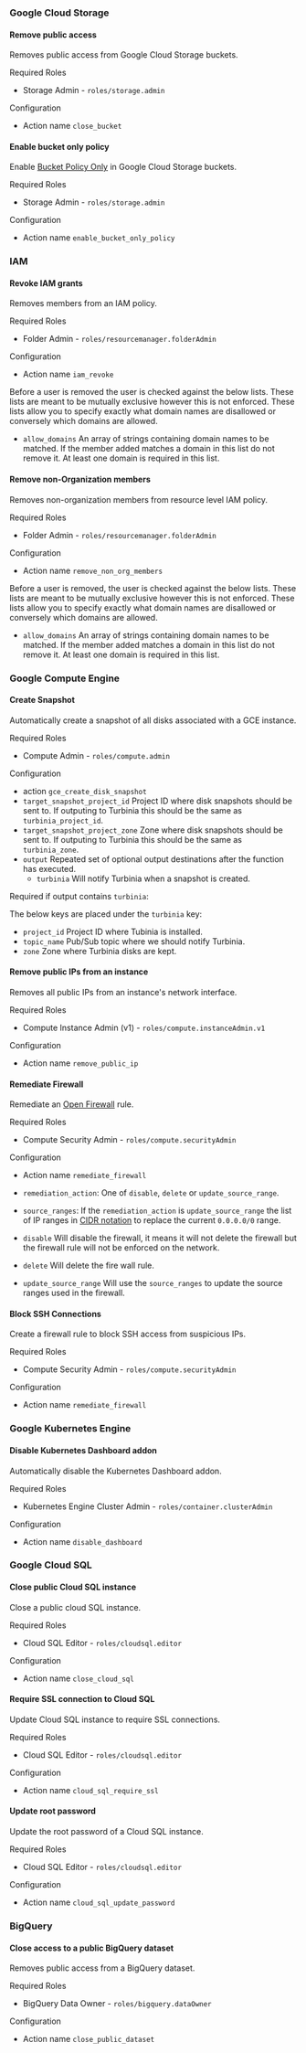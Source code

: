 ### Google Cloud Storage

#### Remove public access

Removes public access from Google Cloud Storage buckets.

Required Roles

- Storage Admin - `roles/storage.admin`

Configuration

- Action name `close_bucket`

#### Enable bucket only policy

Enable [Bucket Policy Only](https://cloud.google.com/storage/docs/bucket-policy-only) in Google Cloud Storage buckets.

Required Roles

- Storage Admin - `roles/storage.admin`

Configuration

- Action name `enable_bucket_only_policy`

### IAM

#### Revoke IAM grants

Removes members from an IAM policy.

Required Roles

- Folder Admin - `roles/resourcemanager.folderAdmin`

Configuration

- Action name `iam_revoke`

Before a user is removed the user is checked against the below lists. These lists are meant to be mutually exclusive however this is not enforced. These lists allow you to specify exactly what domain names are disallowed or conversely which domains are allowed.

- `allow_domains` An array of strings containing domain names to be matched. If the member added matches a domain in this list do not remove it. At least one domain is required in this list.

#### Remove non-Organization members

Removes non-organization members from resource level IAM policy.

Required Roles

- Folder Admin - `roles/resourcemanager.folderAdmin`

Configuration

- Action name `remove_non_org_members`

Before a user is removed, the user is checked against the below lists. These lists are meant to be mutually exclusive however this is not enforced. These lists allow you to specify exactly what domain names are disallowed or conversely which domains are allowed.

- `allow_domains` An array of strings containing domain names to be matched. If the member added matches a domain in this list do not remove it. At least one domain is required in this list.

### Google Compute Engine

#### Create Snapshot

Automatically create a snapshot of all disks associated with a GCE instance.

Required Roles

- Compute Admin - `roles/compute.admin`

Configuration

- action `gce_create_disk_snapshot`
- `target_snapshot_project_id` Project ID where disk snapshots should be sent to. If outputing to Turbinia this should be the same as `turbinia_project_id`.
- `target_snapshot_project_zone` Zone where disk snapshots should be sent to. If outputing to Turbinia this should be the same as `turbinia_zone`.
- `output` Repeated set of optional output destinations after the function has executed.
  - `turbinia` Will notify Turbinia when a snapshot is created.

Required if output contains `turbinia`:

The below keys are placed under the `turbinia` key:

- `project_id` Project ID where Tubinia is installed.
- `topic_name` Pub/Sub topic where we should notify Turbinia.
- `zone` Zone where Turbinia disks are kept.

#### Remove public IPs from an instance

Removes all public IPs from an instance's network interface.

Required Roles

- Compute Instance Admin (v1) - `roles/compute.instanceAdmin.v1`

Configuration

- Action name `remove_public_ip`

#### Remediate Firewall

Remediate an [Open Firewall](https://cloud.google.com/security-command-center/docs/how-to-remediate-security-health-analytics#open_firewall) rule.

Required Roles

- Compute Security Admin - `roles/compute.securityAdmin`

Configuration

- Action name `remediate_firewall`
- `remediation_action`: One of `disable`, `delete` or `update_source_range`.
- `source_ranges`: If the `remediation_action` is `update_source_range` the list of IP ranges in [CIDR notation](https://en.wikipedia.org/wiki/Classless_Inter-Domain_Routing) to replace the current `0.0.0.0/0` range.

- `disable` Will disable the firewall, it means it will not delete the firewall but the firewall rule will not be enforced on the network.
- `delete` Will delete the fire wall rule.
- `update_source_range` Will use the `source_ranges` to update the source ranges used in the firewall.

#### Block SSH Connections

Create a firewall rule to block SSH access from suspicious IPs.

Required Roles

- Compute Security Admin - `roles/compute.securityAdmin`

Configuration

- Action name `remediate_firewall`

### Google Kubernetes Engine

#### Disable Kubernetes Dashboard addon

Automatically disable the Kubernetes Dashboard addon.

Required Roles

- Kubernetes Engine Cluster Admin - `roles/container.clusterAdmin`

Configuration

- Action name `disable_dashboard`

### Google Cloud SQL

#### Close public Cloud SQL instance

Close a public cloud SQL instance.

Required Roles

- Cloud SQL Editor - `roles/cloudsql.editor`

Configuration

- Action name `close_cloud_sql`

#### Require SSL connection to Cloud SQL

Update Cloud SQL instance to require SSL connections.

Required Roles

- Cloud SQL Editor - `roles/cloudsql.editor`

Configuration

- Action name `cloud_sql_require_ssl`

#### Update root password

Update the root password of a Cloud SQL instance.

Required Roles

- Cloud SQL Editor - `roles/cloudsql.editor`

Configuration

- Action name `cloud_sql_update_password`

### BigQuery

#### Close access to a public BigQuery dataset

Removes public access from a BigQuery dataset.

Required Roles

- BigQuery Data Owner - `roles/bigquery.dataOwner`

Configuration

- Action name `close_public_dataset`
